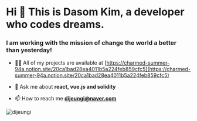 <h1 align="left">Hi 👋 This is Dasom Kim, a developer who codes dreams.</h1>
<h3 align="left">I am working with the mission of change the world a better than yesterday!</h3>

- 👩‍💻 All of my projects are available at [https://charmed-summer-94a.notion.site/20ca1bad28ea4011b5a224feb859cfc5](https://charmed-summer-94a.notion.site/20ca1bad28ea4011b5a224feb859cfc5)

- 💬 Ask me about **react, vue.js and solidity**

- 📫 How to reach me **dijeungi@naver.com**

<p align="left"> <img src="https://komarev.com/ghpvc/?username=dijeungi&label=Profile%20views&color=0e75b6&style=flat" alt="dijeungi" /> </p>
